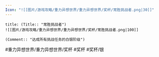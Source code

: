 ```yaml
---
Icon: "![[图片/游戏攻略/重力异想世界/重力异想世界/奖杯/常胜挑战者.png|30]]"
---
```

```ad-common-silver-trophy
title: (Title:: "常胜挑战者")
![[图片/游戏攻略/重力异想世界/重力异想世界/奖杯/常胜挑战者.png|100]]

(Comment:: "达成所有挑战任务的白银阶级")
```

#重力异想世界/重力异想世界/奖杯 #奖杯 #奖杯/银
